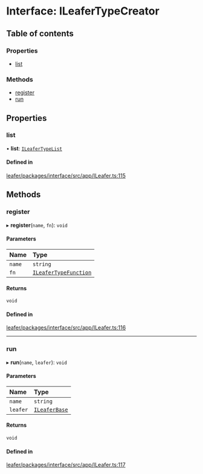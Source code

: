 # Interface: ILeaferTypeCreator

## Table of contents

### Properties

- [list](ILeaferTypeCreator.md#list)

### Methods

- [register](ILeaferTypeCreator.md#register)
- [run](ILeaferTypeCreator.md#run)

## Properties

### list

• **list**: [`ILeaferTypeList`](ILeaferTypeList.md)

#### Defined in

[leafer/packages/interface/src/app/ILeafer.ts:115](https://github.com/leaferjs/leafer/blob/c7e50b8/packages/interface/src/app/ILeafer.ts#L115)

## Methods

### register

▸ **register**(`name`, `fn`): `void`

#### Parameters

| Name | Type |
| :------ | :------ |
| `name` | `string` |
| `fn` | [`ILeaferTypeFunction`](ILeaferTypeFunction.md) |

#### Returns

`void`

#### Defined in

[leafer/packages/interface/src/app/ILeafer.ts:116](https://github.com/leaferjs/leafer/blob/c7e50b8/packages/interface/src/app/ILeafer.ts#L116)

___

### run

▸ **run**(`name`, `leafer`): `void`

#### Parameters

| Name | Type |
| :------ | :------ |
| `name` | `string` |
| `leafer` | [`ILeaferBase`](ILeaferBase.md) |

#### Returns

`void`

#### Defined in

[leafer/packages/interface/src/app/ILeafer.ts:117](https://github.com/leaferjs/leafer/blob/c7e50b8/packages/interface/src/app/ILeafer.ts#L117)
